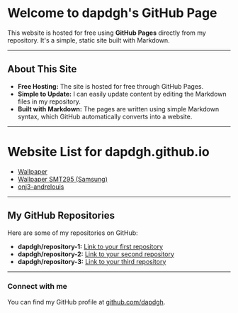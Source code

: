 # Welcome to dapdgh's GitHub Page

This website is hosted for free using **GitHub Pages** directly from my repository. It's a simple, static site built with Markdown.

---

## About This Site

* **Free Hosting:** The site is hosted for free through GitHub Pages.
* **Simple to Update:** I can easily update content by editing the Markdown files in my repository.
* **Built with Markdown:** The pages are written using simple Markdown syntax, which GitHub automatically converts into a website.

---
# Website List for dapdgh.github.io

- [Wallpaper ](https://dapdgh.github.io/wallpaper)
- [Wallpaper SMT295 (Samsung)](https://wallpaper.dapdgh.github.io/smt295)
- [onj3-andrelouis](http://onj3.andrelouis.com)
---

## My GitHub Repositories

Here are some of my repositories on GitHub:

* **dapdgh/repository-1:** [Link to your first repository](https://github.com/dapdgh/extensiondell30)
* **dapdgh/repository-2:** [Link to your second repository](https://github.com/dapdgh/repository-2)
* **dapdgh/repository-3:** [Link to your third repository](https://github.com/dapdgh/repository-3)

---

### Connect with me

You can find my GitHub profile at [github.com/dapdgh](https://github.com/dapdgh).

